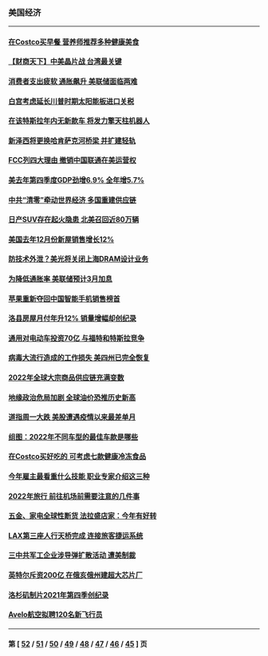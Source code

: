 ### 美国经济
---
#### [在Costco买早餐 营养师推荐多种健康美食](../../pages/ncid1078158/n13534941.md) 
#### [【财商天下】中美晶片战 台湾最关键](../../pages/ncid1078158/n13540307.md) 
#### [消费者支出疲软 通胀飙升 美联储面临两难](../../pages/ncid1078158/n13537531.md) 
#### [白宫考虑延长川普时期太阳能板进口关税](../../pages/ncid1078158/n13534409.md) 
#### [在该特斯拉年内无新款车 将发力擎天柱机器人](../../pages/ncid1078158/n13535082.md) 
#### [新泽西将更换哈肯萨克河桥梁 并扩建轻轨](../../pages/ncid1078158/n13534518.md) 
#### [FCC列四大理由 撤销中国联通在美运营权](../../pages/ncid1078158/n13534275.md) 
#### [美去年第四季度GDP劲增6.9% 全年增5.7%](../../pages/ncid1078158/n13534179.md) 
#### [中共“清零”牵动世界经济 多国重建供应链](../../pages/ncid1078158/n13532707.md) 
#### [日产SUV存在起火隐患 北美召回近80万辆](../../pages/ncid1078158/n13532099.md) 
#### [美国去年12月份新屋销售增长12%](../../pages/ncid1078158/n13531874.md) 
#### [防技术外泄？美光将关闭上海DRAM设计业务](../../pages/ncid1078158/n13531861.md) 
#### [为降低通胀率 美联储预计3月加息](../../pages/ncid1078158/n13531504.md) 
#### [苹果重新夺回中国智能手机销售榜首](../../pages/ncid1078158/n13531388.md) 
#### [洛县房屋月付年升12% 销量增幅却创纪录](../../pages/ncid1078158/n13529718.md) 
#### [通用对电动车投资70亿 与福特和特斯拉竞争](../../pages/ncid1078158/n13529327.md) 
#### [病毒大流行造成的工作损失 美四州已完全恢复](../../pages/ncid1078158/n13529068.md) 
#### [2022年全球大宗商品供应链充满变数](../../pages/ncid1078158/n13529010.md) 
#### [地缘政治危局加剧 全球油价恐推历史新高](../../pages/ncid1078158/n13528819.md) 
#### [道指周一大跌 美股遭遇疫情以来最差单月](../../pages/ncid1078158/n13526753.md) 
#### [组图：2022年不同车型的最佳车款是哪些](../../pages/ncid1078158/n13509780.md) 
#### [在Costco买好吃的 可考虑七款健康冷冻食品](../../pages/ncid1078158/n13456393.md) 
#### [今年雇主最看重什么技能 职业专家介绍这三种](../../pages/ncid1078158/n13521877.md) 
#### [2022年旅行 前往机场前需要注意的几件事](../../pages/ncid1078158/n13523027.md) 
#### [五金、家电全球性断货 法拉盛店家：今年有好转](../../pages/ncid1078158/n13521837.md) 
#### [LAX第三座人行天桥完成 连接旅客捷运系统](../../pages/ncid1078158/n13521909.md) 
#### [三中共军工企业涉导弹扩散活动 遭美制裁](../../pages/ncid1078158/n13521070.md) 
#### [英特尔斥资200亿 在俄亥俄州建超大芯片厂](../../pages/ncid1078158/n13520949.md) 
#### [洛杉矶制片2021年第四季创纪录](../../pages/ncid1078158/n13519515.md) 
#### [Avelo航空拟聘120名新飞行员](../../pages/ncid1078158/n13519369.md) 

---
#### 第 [ [52](./52.md) / [51](./51.md) / [50](./50.md) / [49](./49.md) / [48](./48.md) / [47](./47.md) / [46](./46.md) / [45](./45.md) ] 页
